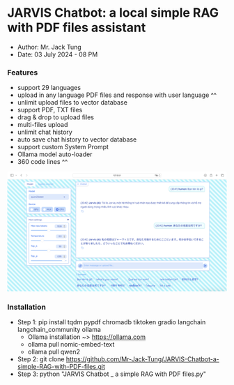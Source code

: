 # JARVIS Chatbot: a local simple RAG with PDF files assistant
- Author: Mr. Jack Tung
- Date: 03 July 2024 - 08 PM

### Features
- support 29 languages
- upload in any language PDF files and response with user language ^^
- unlimit upload files to vector database
- support PDF, TXT files
- drag & drop to upload files
- multi-files upload
- unlimit chat history
- auto save chat history to vector database
- support custom System Prompt
- Ollama model auto-loader
- 360 code lines ^^

![alt-text](https://github.com/Mr-Jack-Tung/JARVIS-Chatbot-a-simple-RAG-with-PDF-files/blob/main/JARVIS%20Chatbot%20_%20Screenshot%202024-07-03.png)

### Installation
- Step 1: pip install tqdm pypdf chromadb tiktoken gradio langchain langchain_community ollama
  - Ollama installation ~> https://ollama.com
  - ollama pull nomic-embed-text
  - ollama pull qwen2
- Step 2: git clone https://github.com/Mr-Jack-Tung/JARVIS-Chatbot-a-simple-RAG-with-PDF-files.git
- Step 3: python "JARVIS Chatbot _ a simple RAG with PDF files.py"
